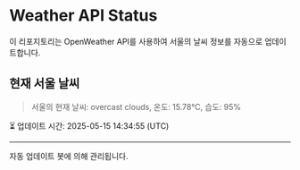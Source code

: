 
# Weather API Status

이 리포지토리는 OpenWeather API를 사용하여 서울의 날씨 정보를 자동으로 업데이트합니다.

## 현재 서울 날씨
> 서울의 현재 날씨: overcast clouds, 온도: 15.78°C, 습도: 95%

⏳ 업데이트 시간: 2025-05-15 14:34:55 (UTC)

---
자동 업데이트 봇에 의해 관리됩니다.
